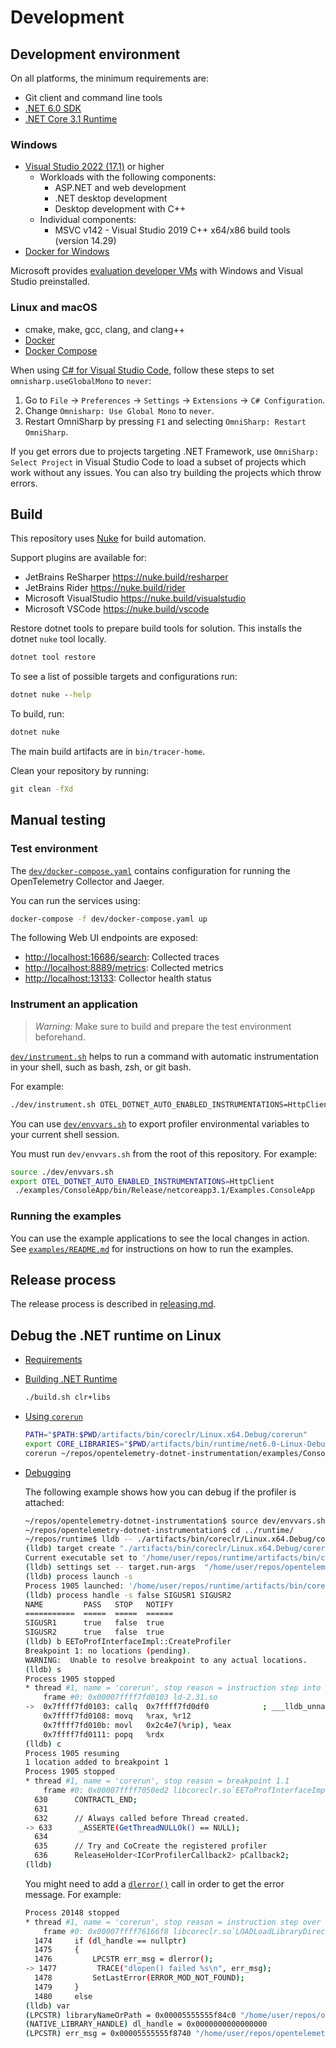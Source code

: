 # Development

## Development environment

On all platforms, the minimum requirements are:

- Git client and command line tools
- [.NET 6.0 SDK](https://dotnet.microsoft.com/download/dotnet/6.0)
- [.NET Core 3.1 Runtime](https://dotnet.microsoft.com/download/dotnet-core/3.1)

### Windows

- [Visual Studio 2022 (17.1)](https://visualstudio.microsoft.com/downloads/) or higher
  - Workloads with the following components:
    - ASP.NET and web development
    - .NET desktop development
    - Desktop development with C++
  - Individual components:
    - MSVC v142 - Visual Studio 2019 C++ x64/x86 build tools (version 14.29)
- [Docker for Windows](https://docs.docker.com/docker-for-windows/)

Microsoft provides
[evaluation developer VMs](https://developer.microsoft.com/en-us/windows/downloads/virtual-machines)
with Windows and Visual Studio preinstalled.

### Linux and macOS

- cmake, make, gcc, clang, and clang++
- [Docker](https://docs.docker.com/engine/install/)
- [Docker Compose](https://docs.docker.com/compose/install/)

When using [C# for Visual Studio Code](https://marketplace.visualstudio.com/items?itemName=ms-dotnettools.csharp),
follow these steps to set `omnisharp.useGlobalMono` to `never`:

1. Go to `File` -> `Preferences` -> `Settings` -> `Extensions` -> `C# Configuration`.
2. Change `Omnisharp: Use Global Mono` to `never`.
3. Restart OmniSharp by pressing `F1` and selecting `OmniSharp: Restart OmniSharp`.

If you get errors due to projects targeting .NET Framework, use 
`OmniSharp: Select Project` in Visual Studio Code to load a subset of projects
which work without any issues. You can also try building the projects which throw
errors.

## Build

This repository uses [Nuke](https://nuke.build/) for build automation.

Support plugins are available for:

- JetBrains ReSharper        https://nuke.build/resharper
- JetBrains Rider            https://nuke.build/rider
- Microsoft VisualStudio     https://nuke.build/visualstudio
- Microsoft VSCode           https://nuke.build/vscode

Restore dotnet tools to prepare build tools for solution. This installs the dotnet `nuke` tool locally.

```cmd
dotnet tool restore
```

To see a list of possible targets and configurations run:

```cmd
dotnet nuke --help
```

To build, run:

```cmd
dotnet nuke
```

The main build artifacts are in `bin/tracer-home`.

Clean your repository by running:

```cmd
git clean -fXd
```

## Manual testing

### Test environment

The [`dev/docker-compose.yaml`](../dev/docker-compose.yaml) contains
configuration for running the OpenTelemetry Collector and Jaeger.

You can run the services using:

```sh
docker-compose -f dev/docker-compose.yaml up
```

The following Web UI endpoints are exposed:

- <http://localhost:16686/search>: Collected traces
- <http://localhost:8889/metrics>: Collected metrics
- <http://localhost:13133>: Collector health status

### Instrument an application

> *Warning:* Make sure to build and prepare the test environment beforehand.

[`dev/instrument.sh`](../dev/instrument.sh) helps to run a command
with automatic instrumentation in your shell, such as bash, zsh, or git bash.

For example:

```sh
./dev/instrument.sh OTEL_DOTNET_AUTO_ENABLED_INSTRUMENTATIONS=HttpClient dotnet run -f netcoreapp3.1 --project ./examples/ConsoleApp/Examples.ConsoleApp.csproj
```

You can use [`dev/envvars.sh`](../dev/envvars.sh) to export profiler environmental variables to your
current shell session. 

You must run `dev/envvars.sh` from the root of this repository. For example:

```sh
source ./dev/envvars.sh
export OTEL_DOTNET_AUTO_ENABLED_INSTRUMENTATIONS=HttpClient
 ./examples/ConsoleApp/bin/Release/netcoreapp3.1/Examples.ConsoleApp
```

### Running the examples

You can use the example applications to see the local changes in action. See
[`examples/README.md`](../examples/README.md) for instructions on how to run the examples.

## Release process

The release process is described in [releasing.md](releasing.md).

## Debug the .NET runtime on Linux

- [Requirements](https://github.com/dotnet/runtime/blob/main/docs/workflow/requirements/linux-requirements.md)

- [Building .NET Runtime](https://github.com/dotnet/runtime/blob/main/docs/workflow/building/libraries/README.md)

  ```bash
  ./build.sh clr+libs
  ```

- [Using `corerun`](https://github.com/dotnet/runtime/blob/main/docs/workflow/testing/using-corerun.md)

  ```bash
  PATH="$PATH:$PWD/artifacts/bin/coreclr/Linux.x64.Debug/corerun"
  export CORE_LIBRARIES="$PWD/artifacts/bin/runtime/net6.0-Linux-Debug-x64"
  corerun ~/repos/opentelemetry-dotnet-instrumentation/examples/ConsoleApp/bin/Debug/net6.0/Examples.ConsoleApp.dll
  ```

- [Debugging](https://github.com/dotnet/runtime/blob/main/docs/workflow/debugging/coreclr/debugging.md)

  The following example shows how you can debug if the profiler is attached:

  ```bash
  ~/repos/opentelemetry-dotnet-instrumentation$ source dev/envvars.sh 
  ~/repos/opentelemetry-dotnet-instrumentation$ cd ../runtime/
  ~/repos/runtime$ lldb -- ./artifacts/bin/coreclr/Linux.x64.Debug/corerun ~/repos/opentelemetry-dotnet-instrumentation/examples/ConsoleApp/bin/Debug/net6.0/Examples.ConsoleApp.dll
  (lldb) target create "./artifacts/bin/coreclr/Linux.x64.Debug/corerun"
  Current executable set to '/home/user/repos/runtime/artifacts/bin/coreclr/Linux.x64.Debug/corerun' (x86_64).
  (lldb) settings set -- target.run-args  "/home/user/repos/opentelemetry-dotnet-instrumentation/examples/ConsoleApp/bin/Debug/net6.0/Examples.ConsoleApp.dll"
  (lldb) process launch -s
  Process 1905 launched: '/home/user/repos/runtime/artifacts/bin/coreclr/Linux.x64.Debug/corerun' (x86_64)
  (lldb) process handle -s false SIGUSR1 SIGUSR2
  NAME         PASS   STOP   NOTIFY
  ===========  =====  =====  ======
  SIGUSR1      true   false  true 
  SIGUSR2      true   false  true 
  (lldb) b EEToProfInterfaceImpl::CreateProfiler
  Breakpoint 1: no locations (pending).
  WARNING:  Unable to resolve breakpoint to any actual locations.
  (lldb) s
  Process 1905 stopped
  * thread #1, name = 'corerun', stop reason = instruction step into
      frame #0: 0x00007ffff7fd0103 ld-2.31.so
  ->  0x7ffff7fd0103: callq  0x7ffff7fd0df0            ; ___lldb_unnamed_symbol18$$ld-2.31.so
      0x7ffff7fd0108: movq   %rax, %r12
      0x7ffff7fd010b: movl   0x2c4e7(%rip), %eax
      0x7ffff7fd0111: popq   %rdx
  (lldb) c
  Process 1905 resuming
  1 location added to breakpoint 1
  Process 1905 stopped
  * thread #1, name = 'corerun', stop reason = breakpoint 1.1
      frame #0: 0x00007ffff7050ed2 libcoreclr.so`EEToProfInterfaceImpl::CreateProfiler(this=0x00005555555f7690, pClsid=0x00007fffffffce88, wszClsid=u"{918728DD-259F-4A6A-AC2B-B85E1B658318}", wszProfileDLL=u"/home/user/repos/opentelemetry-dotnet-instrumentation/bin/tracer-home/OpenTelemetry.AutoInstrumentation.Native.so") at eetoprofinterfaceimpl.cpp:633:5
    630      CONTRACTL_END;
    631 
    632      // Always called before Thread created.
  -> 633      _ASSERTE(GetThreadNULLOk() == NULL);
    634 
    635      // Try and CoCreate the registered profiler
    636      ReleaseHolder<ICorProfilerCallback2> pCallback2;
  (lldb) 
  ```

  You might need to add a [`dlerror()`](https://linux.die.net/man/3/dlerror) call
  in order to get the error message. For example:

  ```bash
  Process 20148 stopped
  * thread #1, name = 'corerun', stop reason = instruction step over
      frame #0: 0x00007ffff76166f8 libcoreclr.so`LOADLoadLibraryDirect(libraryNameOrPath="/home/user/repos/opentelemetry-dotnet-instrumentation/bin/tracer-home/OpenTelemetry.AutoInstrumentation.Native.so") at module.cpp:1477:9
    1474     if (dl_handle == nullptr)
    1475     {
    1476         LPCSTR err_msg = dlerror();
  -> 1477         TRACE("dlopen() failed %s\n", err_msg);
    1478         SetLastError(ERROR_MOD_NOT_FOUND);
    1479     }
    1480     else
  (lldb) var
  (LPCSTR) libraryNameOrPath = 0x00005555555f84c0 "/home/user/repos/opentelemetry-dotnet-instrumentation/bin/tracer-home/OpenTelemetry.AutoInstrumentation.Native.so"
  (NATIVE_LIBRARY_HANDLE) dl_handle = 0x0000000000000000
  (LPCSTR) err_msg = 0x00005555555f8740 "/home/user/repos/opentelemetry-dotnet-instrumentation/bin/tracer-home/OpenTelemetry.AutoInstrumentation.Native.so: undefined symbol: _binary_Datadog_Trace_ClrProfiler_Managed_Loader_pdb_end"  
  ```
